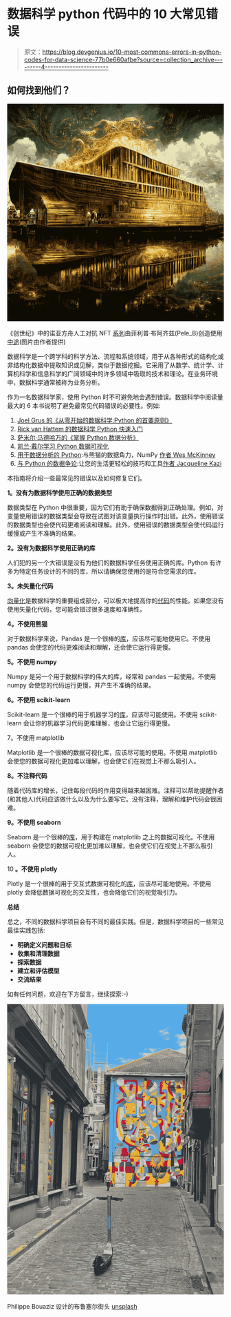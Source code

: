 # 数据科学 python 代码中的 10 大常见错误

> 原文：<https://blog.devgenius.io/10-most-commons-errors-in-python-codes-for-data-science-77b0e660afbe?source=collection_archive---------4----------------------->

## 如何找到他们？

![](img/eff4c33e807c13cbcc0200c5fc2aebab.png)

《创世纪》中的诺亚方舟人工对抗 NFT [系列](https://artspaces.kunstmatrix.com/en/exhibition/10702025/genesis-artificial-adversarial-network-gaan)由菲利普·布阿齐兹(Pele_B)创造使用[中途](https://www.midjourney.com/showcase/)(图片由作者提供)

数据科学是一个跨学科的科学方法、流程和系统领域，用于从各种形式的结构化或非结构化数据中提取知识或见解，类似于数据挖掘。它采用了从数学、统计学、计算机科学和信息科学的广阔领域中的许多领域中吸取的技术和理论。在业务环境中，数据科学通常被称为业务分析。

作为一名数据科学家，使用 Python 时不可避免地会遇到错误。数据科学中阅读量最大的 6 本书说明了避免最常见代码错误的必要性。例如:

1.  [Joel Grus 的《从零开始的数据科学:Python 的首要原则》](https://amzn.to/3TlfvRQ)
2.  [Rick van Hattem 的数据科学 Python 快速入门](https://amzn.to/3hm5k25)
3.  [萨米尔·马德哈万的《掌握 Python 数据分析》](https://amzn.to/3G14GBp)
4.  [凯兰·戴尔学习 Python 数据可视化](https://amzn.to/3zYLb8T)
5.  [用于数据分析的 Python](https://amzn.to/3WQg4WW):与熊猫的数据角力，NumPy [作者 Wes McKinney](https://amzn.to/3WQg4WW)
6.  [与 Python 的数据争论](https://amzn.to/3EfTXle):让您的生活更轻松的技巧和工具[作者 Jacqueline Kazi](https://amzn.to/3EfTXle)

本指南将介绍一些最常见的错误以及如何修复它们。

**1。没有为数据科学使用正确的数据类型**

数据类型在 Python 中很重要，因为它们有助于确保数据得到正确处理。例如，对变量使用错误的数据类型会导致在试图对该变量执行操作时出错。此外，使用错误的数据类型也会使代码更难阅读和理解。此外，使用错误的数据类型会使代码运行缓慢或产生不准确的结果。

**2。没有为数据科学使用正确的库**

人们犯的另一个大错误是没有为他们的数据科学任务使用正确的库。Python 有许多为特定任务设计的不同的库，所以请确保您使用的是符合您需求的库。

**3。未矢量化代码**

[向量化](https://numpy.org/doc/stable/reference/generated/numpy.vectorize.html)是数据科学的重要组成部分，可以极大地提高你的[代码](https://amzn.to/3Ej1jEN)的性能。如果您没有使用矢量化代码，您可能会错过很多速度和准确性。

**4。不使用熊猫**

对于数据科学来说，Pandas 是一个很棒的[库](https://pandas.pydata.org/about/index.html)，应该尽可能地使用它。不使用 pandas 会使您的代码更难阅读和理解，还会使它运行得更慢。

**5。不使用 numpy**

Numpy 是另一个用于数据科学的伟大的库，经常和 pandas 一起使用。不使用 numpy 会使您的代码运行更慢，并产生不准确的结果。

**6。不使用 scikit-learn**

Scikit-learn 是一个很棒的用于机器学习的[库](https://scikit-learn.org/stable/)，应该尽可能使用。不使用 scikit-learn 会让你的机器学习代码更难理解，也会让它运行得更慢。

7。不使用 matplotlib

Matplotlib 是一个很棒的数据可视化库，应该尽可能的使用。不使用 matplotlib 会使您的数据可视化更加难以理解，也会使它们在视觉上不那么吸引人。

**8。不注释代码**

随着代码库的增长，记住每段代码的作用变得越来越困难。注释可以帮助提醒作者(和其他人)代码应该做什么以及为什么要写它。没有注释，理解和维护代码会很困难。

**9。不使用 seaborn**

Seaborn 是一个很棒的[库](https://seaborn.pydata.org/)，用于构建在 matplotlib 之上的数据可视化。不使用 seaborn 会使您的数据可视化更加难以理解，也会使它们在视觉上不那么吸引人。

10 **。不使用 plotly**

Plotly 是一个很棒的用于交互式数据可视化的[库](https://plotly.com/)，应该尽可能地使用。不使用 plotly 会降低数据可视化的交互性，也会降低它们的视觉吸引力。

**总结**

总之，不同的数据科学项目会有不同的最佳实践。但是，数据科学项目的一些常见最佳实践包括:

*   **明确定义问题和目标**
*   **收集和清理数据**
*   **探索数据**
*   **建立和评估模型**
*   **交流结果**

如有任何问题，欢迎在下方留言，继续探索:-)

![](img/ac61178b513f5123af0978fcfccb187e.png)

Philippe Bouaziz 设计的布鲁塞尔街头 [unsplash](https://unsplash.com/photos/CMbOUdyI4RE?utm_source=unsplash&utm_medium=referral&utm_content=creditShareLink)